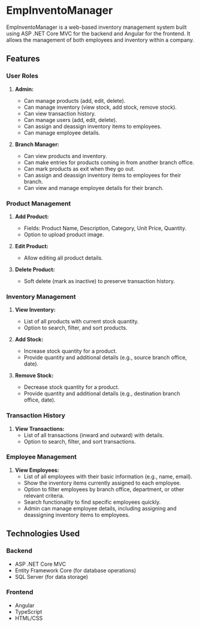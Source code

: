 # EmpInventoManager

EmpInventoManager is a web-based inventory management system built using ASP .NET Core MVC for the backend and Angular for the frontend. It allows the management of both employees and inventory within a company.

## Features

### User Roles

1. **Admin:**
   - Can manage products (add, edit, delete).
   - Can manage inventory (view stock, add stock, remove stock).
   - Can view transaction history.
   - Can manage users (add, edit, delete).
   - Can assign and deassign inventory items to employees.
   - Can manage employee details.

2. **Branch Manager:**
   - Can view products and inventory.
   - Can make entries for products coming in from another branch office.
   - Can mark products as exit when they go out.
   - Can assign and deassign inventory items to employees for their branch.
   - Can view and manage employee details for their branch.

### Product Management

1. **Add Product:**
   - Fields: Product Name, Description, Category, Unit Price, Quantity.
   - Option to upload product image.

2. **Edit Product:**
   - Allow editing all product details.

3. **Delete Product:**
   - Soft delete (mark as inactive) to preserve transaction history.

### Inventory Management

1. **View Inventory:**
   - List of all products with current stock quantity.
   - Option to search, filter, and sort products.

2. **Add Stock:**
   - Increase stock quantity for a product.
   - Provide quantity and additional details (e.g., source branch office, date).

3. **Remove Stock:**
   - Decrease stock quantity for a product.
   - Provide quantity and additional details (e.g., destination branch office, date).

### Transaction History

1. **View Transactions:**
   - List of all transactions (inward and outward) with details.
   - Option to search, filter, and sort transactions.

### Employee Management

1. **View Employees:**
   - List of all employees with their basic information (e.g., name, email).
   - Show the inventory items currently assigned to each employee.
   - Option to filter employees by branch office, department, or other relevant criteria.
   - Search functionality to find specific employees quickly.
   - Admin can manage employee details, including assigning and deassigning inventory items to employees.

## Technologies Used

### Backend
- ASP .NET Core MVC
- Entity Framework Core (for database operations)
- SQL Server (for data storage)

### Frontend
- Angular
- TypeScript
- HTML/CSS

